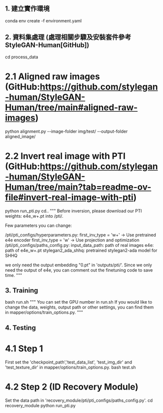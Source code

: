 ## 1. 建立實作環境
conda env create -f environment.yaml

## 2. 資料集處理 (處理相關步驟及安裝套件參考 StyleGAN-Human[GitHub])
cd process_data

# 2.1 Aligned raw images (GitHub:https://github.com/stylegan-human/StyleGAN-Human/tree/main#aligned-raw-images)
python alignment.py --image-folder img/test/ --output-folder aligned_image/

# 2.2 Invert real image with PTI (GitHub:https://github.com/stylegan-human/StyleGAN-Human/tree/main?tab=readme-ov-file#invert-real-image-with-pti)
python run_pti.py
cd..
"""
Before inversion, please download our PTI weights: e4e_w+.pt into /pti/.

Few parameters you can change:

/pti/pti_configs/hyperparameters.py:
first_inv_type = 'w+' -> Use pretrained e4e encoder
first_inv_type = 'w' -> Use projection and optimization
/pti/pti_configs/paths_config.py:
input_data_path: path of real images
e4e: path of e4e_w+.pt
stylegan2_ada_shhq: pretrained stylegan2-ada model for SHHQ

we only need the output embedding "0.pt" in 'outputs/pti/'. 
Since we only need the output of e4e, you can comment out the finetuning code to save time.
"""

## 3. Training
bash run.sh
"""
You can set the GPU number in run.sh
If you would like to change the data, weights, output path or other settings, 
you can find them in mapper/options/train_options.py.
"""

## 4. Testing

# 4.1 Step 1
First set the 'checkpoint_path','test_data_list', 'test_img_dir' and 'test_texture_dir' in mapper/options/train_options.py.
bash test.sh

# 4.2 Step  2 (ID Recovery Module)
Set the data path in 'recovery_module/pti/pti_configs/paths_config.py'.
cd recovery_module
python run_pti.py

